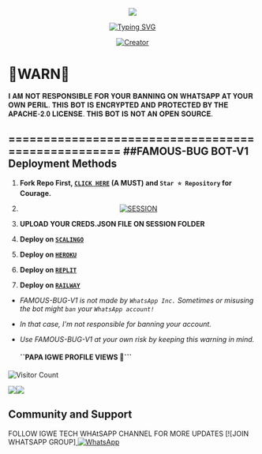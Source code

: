 </p>
<p align="center">
<img src="https://i.imgur.com/Uo6dmOY.jpeg"/>       
<p align="center">
  <a href="https://git.io/typing-svg"><img src="https://readme-typing-svg.demolab.com?font=EB+Garamond&weight=800&size=28&duration=4000&pause=1000&random=false&width=435&lines=+•★⃝ FAMOUS+BUG-+V1★⃝•;MULTI-DEVICE+WHATSAPP+BUG+BOT;DEVELOPED+BY+PAPA+IGWE;RELEASED+DATE+22%2F8%2F2024." alt="Typing SVG" /></a>
 </p>
<p align="center">
<a href="#"><img title="Creator" src="https://img.shields.io/badge/Creator-PAPA_IGWE-red.svg?style=for-the-badge&logo=github"></a>
</p>

# 🚨WARN🚨
𝐈 𝐀𝐌 𝐍𝐎𝐓 𝐑𝐄𝐒𝐏𝐎𝐍𝐒𝐈𝐁𝐋𝐄 𝐅𝐎𝐑 𝐘𝐎𝐔𝐑 𝐁𝐀𝐍𝐍𝐈𝐍𝐆 𝐎𝐍 𝐖𝐇𝐀𝐓𝐒𝐀𝐏𝐏 𝐀𝐓 𝐘𝐎𝐔𝐑 𝐎𝐖𝐍 𝐏𝐄𝐑𝐈𝐋.
𝐓𝐇𝐈𝐒 𝐁𝐎𝐓 𝐈𝐒 𝐄𝐍𝐂𝐑𝐘𝐏𝐓𝐄𝐃 𝐀𝐍𝐃 𝐏𝐑𝐎𝐓𝐄𝐂𝐓𝐄𝐃 𝐁𝐘 𝐓𝐇𝐄 𝐀𝐏𝐀𝐂𝐇𝐄-𝟐.𝟎 𝐋𝐈𝐂𝐄𝐍𝐒𝐄.
𝐓𝐇𝐈𝐒 𝐁𝐎𝐓 𝐈𝐒 𝐍𝐎𝐓 𝐀𝐍 𝐎𝐏𝐄𝐍 𝐒𝐎𝐔𝐑𝐂𝐄.

===================================================
##FAMOUS-BUG BOT-V1 Deployment Methods
---
1.  **Fork Repo First, [`CLICK HERE`](https://github.com/Papaigwe1234/FAMOUS-BUG/fork) (A MUST) and `Star ⭐ Repository` for Courage.**
2. <p align="center">
    <a href='https://replit.com/@deeceexxx01/DavidCyril-X-pair-1'target="_blank">
        <img alt='SESSION' src='https://img.shields.io/badge/Get%20Session%20ID-100000?style=for-the-badge&logo=scan&logoColor=white&labelColor=black&color=blue'/>
    </a>

3. **UPLOAD YOUR CREDS.JSON FILE ON SESSION FOLDER**

4. **Deploy on [`SCALINGO`](https://dashboard.scalingo.com)**

5. **Deploy on [`HEROKU`](https://dashboard.heroku.com)** 

6. **Deploy on [`REPLIT`](https://replit.com)** 

7. **Deploy on [`RAILWAY`](https://railway.com)**


- *FAMOUS-BUG-V1 is not made by `WhatsApp Inc.` Sometimes or misusing the bot might `ban` your `WhatsApp account!`*
- *In that case, I'm not responsible for banning your account.*
- *Use FAMOUS-BUG-V1 at your own risk by keeping this warning in mind.*
  
  #### ``PAPA IGWE PROFILE VIEWS 🧚```
![Visitor Count](https://profile-counter.glitch.me/DeeCeeXxx/count.svg)

<a><img src='https://i.imgur.com/LyHic3i.gif'/></a><a><img src='https://i.imgur.com/LyHic3i.gif'/></a>

## Community and Support

FOLLOW IGWE TECH WHAtSAPP CHANNEL FOR MORE UPDATES
[![JOIN WHATSAPP GROUP]<a href="https://whatsapp.com/channel/0029VartOqACMY0OUI2n350j">
        <img alt="WhatsApp" src="https://img.shields.io/badge/-Whatsapp%20Channel-green?style=for-the-badge&logo=whatsapp&logoColor=black"/>
    </a>
</p>
